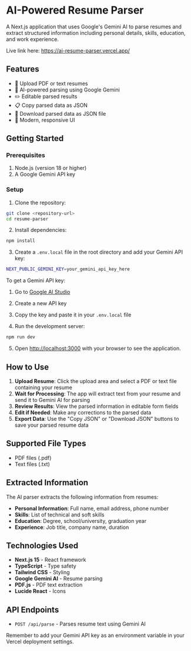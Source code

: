 # AI-Powered Resume Parser

A Next.js application that uses Google's Gemini AI to parse resumes and extract structured information including personal details, skills, education, and work experience.

Live link here: https://ai-resume-parser.vercel.app/

## Features

- 📄 Upload PDF or text resumes
- 🤖 AI-powered parsing using Google Gemini
- ✏️ Editable parsed results
- 📋 Copy parsed data as JSON
- 💾 Download parsed data as JSON file
- 🎨 Modern, responsive UI

## Getting Started

### Prerequisites

1. Node.js (version 18 or higher)
2. A Google Gemini API key

### Setup

1. Clone the repository:
```bash
git clone <repository-url>
cd resume-parser
```

2. Install dependencies:
```bash
npm install
```

3. Create a `.env.local` file in the root directory and add your Gemini API key:
```bash
NEXT_PUBLIC_GEMINI_KEY=your_gemini_api_key_here
```

To get a Gemini API key:
1. Go to [Google AI Studio](https://makersuite.google.com/app/apikey)
2. Create a new API key
3. Copy the key and paste it in your `.env.local` file

4. Run the development server:
```bash
npm run dev
```

5. Open [http://localhost:3000](http://localhost:3000) with your browser to see the application.

## How to Use

1. **Upload Resume**: Click the upload area and select a PDF or text file containing your resume
2. **Wait for Processing**: The app will extract text from your resume and send it to Gemini AI for parsing
3. **Review Results**: View the parsed information in editable form fields
4. **Edit if Needed**: Make any corrections to the parsed data
5. **Export Data**: Use the "Copy JSON" or "Download JSON" buttons to save your parsed resume data

## Supported File Types

- PDF files (.pdf)
- Text files (.txt)

## Extracted Information

The AI parser extracts the following information from resumes:

- **Personal Information**: Full name, email address, phone number
- **Skills**: List of technical and soft skills
- **Education**: Degree, school/university, graduation year
- **Experience**: Job title, company name, duration

## Technologies Used

- **Next.js 15** - React framework
- **TypeScript** - Type safety
- **Tailwind CSS** - Styling
- **Google Gemini AI** - Resume parsing
- **PDF.js** - PDF text extraction
- **Lucide React** - Icons

## API Endpoints

- `POST /api/parse` - Parses resume text using Gemini AI

Remember to add your Gemini API key as an environment variable in your Vercel deployment settings.
